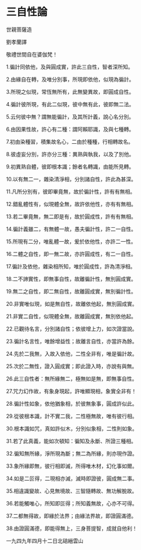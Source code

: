 # 三自性論

世親菩薩造

劉孝蘭譯

敬禮世間自在婆伽梵！

1.徧計同依他，及與圓成實，許此三自性，智者深所知。

2.由緣自在轉，及唯分別事，所現即依他，似現為徧計。

3.所現之似現，常恆無所有，此無變異故，即圓成自性。

4.徧計彼所現，有此二似現，彼中無有此，彼即無二法。

5.云何彼中無？謂無能徧計，及其所計義，說心名分別。

6.由因果性故，許心有二種：謂阿賴耶識，及與七種轉。

7.初由染種習，積集故名心，二由於種種，行相轉故名。

8.彼虛妄分別，許亦分三種：異熟與執我，以及了別他。

9.初異熟自體，彼即根本識；餘者名轉識，由能所見轉。

10.以有無二一，雜染清淨相，分別諸自性，許此為甚深。

11.凡所分別有，彼即畢竟無，故於徧計性，許有有無相。

12.錯亂體性有，似現體全無，故許依他性，亦有有無相。

13.若二畢竟無，無二即是有，故於圓成性，許有有無相。

14.徧計義雖二，有無體一故，愚夫徧計性，許二一自性。

15.所現有二分，唯亂體一故，爰於依他性，亦許二一性。

16.二體之自性，即一無二故，亦許圓成性，有二一自性。

17.徧計及依他，雜染相所知，唯於圓成性，許為清淨相。

18.二不諦實性，即無事自性，故離徧計性，無別圓成實。

19.無二之自性，即二無自性，故離圓成實，無別徧計性。

20.非實唯似現，如是無自性，故離依他起，無別圓成實。

21.非實二自性，似現體全無，故離圓成實，無別依他起。

22.已觀待名言，分別諸自性；依彼增上力，如次證當說。

23.徧計名言性，唯餘增益性；故離言自性，亦當許為餘。

24.先於二我無，入故入依他，二性全非有，唯是徧計故。

25.次於二無性，證入圓成實；即此證入時，亦說有與無。

26.此三自性者：無所緣無二，極無如是無，即無事自性。

27.咒力幻作故，有象身現起，許唯顯現相，象實全非有！

28.徧計性如象，依他猶象相，於彼無象事，圓成許似此。

29.從彼根本識，計不實二我，二性極無故，唯有彼行相。

30.根本識如咒，真如許似木，分別似象相，二性則如象。

31.若了此真義，能如次頓知：徧知及永斷、所證三種相。

32.徧知無所緣，淨所現為斷；無二為所緣，則亦現作證。

33.象所緣即無，彼行相即滅，所得唯木材，幻化事如爾。

34.如是二叵得，二現相亦滅，滅時即證彼，圓成無二事。

35.相違識變故、心見無境故、三智隨轉故、無功解脫故。

36.若能觸唯心，所知即叵得；所知義無故，心亦不可得。

37.二都無得故，即緣於法界；由緣法界故，即證圓滿德。

38.由證圓滿德，即能得無上，三身菩提智，成就自他利！

一九四九年四月十二日北碚縉雲山